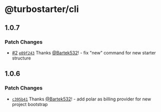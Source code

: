 # @turbostarter/cli

## 1.0.7

### Patch Changes

- [#2](https://github.com/turbostarter/cli/pull/2) [`e09f243`](https://github.com/turbostarter/cli/commit/e09f243cb6038a811cb7470ea17af8031c8759c7) Thanks [@Bartek532](https://github.com/Bartek532)! - fix "new" command for new starter structure

## 1.0.6

### Patch Changes

- [`c395b41`](https://github.com/turbostarter/cli/commit/c395b4133251b4cea09e300740c1d0537531c1b8) Thanks [@Bartek532](https://github.com/Bartek532)! - add polar as billing provider for new project bootstrap
